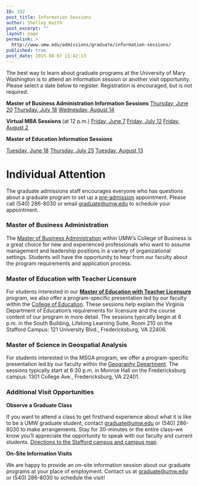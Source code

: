 ```yaml
---
ID: 192
post_title: Information Sessions
author: Shelley Keith
post_excerpt: ""
layout: page
permalink: >
  http://www.umw.edu/admissions/graduate/information-sessions/
published: true
post_date: 2015-08-07 11:42:13
---
```

The best way to learn about graduate programs at the University of Mary Washington is to attend an information session or another visit opportunity. Please select a date below to register. Registration is encouraged, but is not required.

<strong>Master of Business Administration Information Sessions</strong>
<a href="https://umw.askadmissions.net/Portal/EI/ViewDetails?gid=623577eb5d0e77b2154373841924e7151c41dd">Thursday, June 20</a>
<a href="https://umw.askadmissions.net/Portal/EI/ViewDetails?gid=6235774b1f0cc9e8814da0b2402c3a1ee2e922">Thursday, July 18</a>
<a href="https://umw.askadmissions.net/Portal/EI/ViewDetails?gid=623577fb8db49028c8486fa993514acd58c33c">Wednesday, August 14</a>

<strong>Virtual MBA Sessions </strong>(at 12 p.m.)
<a href="https://umw.askadmissions.net/Portal/EI/ViewDetails?gid=62357726ead316ccaf4b758f54e86709bc67b5">Friday, June 7</a>
<a href="https://umw.askadmissions.net/Portal/EI/ViewDetails?gid=6235771619304d83fe42f0b0bfd60b6fd90163">Friday, July 12</a>
<a href="https://umw.askadmissions.net/Portal/EI/ViewDetails?gid=623577a5871575aa584e759a353e434a9b8df2">Friday, August 2</a>

<strong>Master of Education Information Sessions</strong>

<a href="https://umw.askadmissions.net/Portal/EI/ViewDetails?gid=623577efd091c8ce754de08ba775f85c6b2468">Tuesday, June 18</a>
<a href="https://umw.askadmissions.net/Portal/EI/ViewDetails?gid=6235772932b503882e497486f5b50c71f9d85c">Thursday, July 25</a>
<a href="https://umw.askadmissions.net/Portal/EI/ViewDetails?gid=62357706e97e3a55ea45ae8093817249fbca78">Tuesday, August 13</a>
<h1>Individual Attention</h1>
The graduate admissions staff encourages everyone who has questions about a graduate program to set up a <a href="http://www.umw.edu/admissions/graduate/advising/">pre-admission</a> appointment. Please call (540) 286-8030 or email <a href="mailto:graduate@umw.edu">graduate@umw.edu</a> to schedule your appointment.
<h3>Master of Business Administration</h3>
The <a href="http://www.umw.edu/admissions/graduate/degrees/mba/">Master of Business Administration</a> within UMW’s College of Business is a great choice for new and experienced professionals who want to assume management and leadership positions in a variety of organizational settings. Students will have the opportunity to hear from our faculty about the program requirements and application process.
<h3>Master of Education with Teacher Licensure</h3>
For students interested in our <a href="http://www.umw.edu/admissions/graduate/degrees/med-teacher-licensure/"><strong>Master of Education with Teacher Licensure</strong></a> program, we also offer a program-specific presentation led by our faculty within the <a href="http://education.umw.edu">College of Education</a>. These sessions help explain the Virginia Department of Education’s requirements for licensure and the course content of our program in more detail. The sessions typically begin at 6 p.m. in the South Building, Lifelong Learning Suite, Room 210 on the Stafford Campus: 121 University Blvd., Fredericksburg, VA 22406.
<h3>Master of Science in Geospatial Analysis</h3>
For students interested in the MSGA program, we offer a program-specific presentation led by our faculty within the <a href="http://cas.umw.edu/geography/">Geography Department</a>. The sessions typically start at 6:30 p.m. in Monroe Hall on the Fredericksburg campus: 1301 College Ave., Fredericksburg, VA 22401.
<h3>Additional Visit Opportunities</h3>
<strong>Observe a Graduate Class</strong>

If you want to attend a class to get firsthand experience about what it is like to be a UMW graduate student, contact <a href="mailto:graduate@umw.edu">graduate@umw.edu</a> or (540) 286-8030 to make arrangements. Stay for 30-minutes or the entire class–we know you’ll appreciate the opportunity to speak with our faculty and current students. <a href="http://www.umw.edu/visitors/stafford-campus/">Directions to the Stafford campus and campus map</a>.

<strong>On-Site Information Visits</strong>

We are happy to provide an on-site information session about our graduate programs at your place of employment. Contact us at <a href="mailto:graduate@umw.edu">graduate@umw.edu</a> or (540) 286-8030 to schedule the visit!